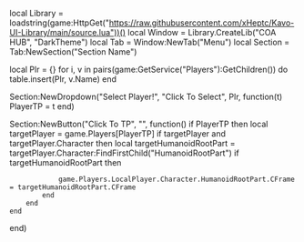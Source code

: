 local Library = loadstring(game:HttpGet("https://raw.githubusercontent.com/xHeptc/Kavo-UI-Library/main/source.lua"))()
local Window = Library.CreateLib("COA HUB", "DarkTheme")
local Tab = Window:NewTab("Menu")
local Section = Tab:NewSection("Section Name")

local Plr = {}
for i, v in pairs(game:GetService("Players"):GetChildren()) do
    table.insert(Plr, v.Name) 
end

Section:NewDropdown("Select Player!", "Click To Select", Plr, function(t)
    PlayerTP = t
end)


Section:NewButton("Click To TP", "", function()
    if PlayerTP then
        local targetPlayer = game.Players[PlayerTP]
        if targetPlayer and targetPlayer.Character then
            local targetHumanoidRootPart = targetPlayer.Character:FindFirstChild("HumanoidRootPart")
            if targetHumanoidRootPart then

                game.Players.LocalPlayer.Character.HumanoidRootPart.CFrame = targetHumanoidRootPart.CFrame
            end
        end
    end
end)
